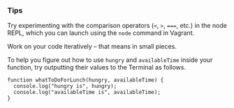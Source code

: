 ### Tips

Try experimenting with the comparison operators (`<`, `>`, `===`, etc.) in the node REPL, which you can launch using the `node` command in Vagrant.

Work on your code iteratively – that means in small pieces. 

To help you figure out how to use `hungry` and `availableTime` inside your function, try outputting their values to the Terminal as follows.

``` 
function whatToDoForLunch(hungry, availableTime) {
  console.log("hungry is", hungry);
  console.log("availableTime is", availableTime);
}

```